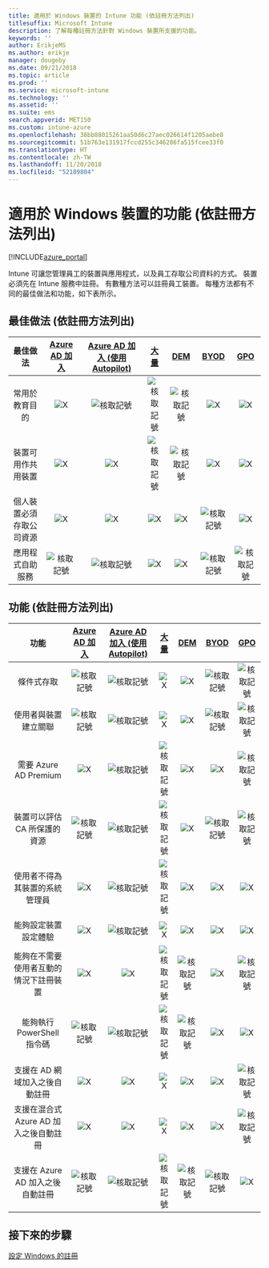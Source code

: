```yaml
---
title: 適用於 Windows 裝置的 Intune 功能 (依註冊方法列出)
titlesuffix: Microsoft Intune
description: 了解每種註冊方法針對 Windows 裝置所支援的功能。
keywords: ''
author: ErikjeMS
ms.author: erikje
manager: dougeby
ms.date: 09/21/2018
ms.topic: article
ms.prod: ''
ms.service: microsoft-intune
ms.technology: ''
ms.assetid: ''
ms.suite: ems
search.appverid: MET150
ms.custom: intune-azure
ms.openlocfilehash: 38bb88015261aa50d6c27aec026614f1205aebe8
ms.sourcegitcommit: 51b763e131917fccd255c346286fa515fcee33f0
ms.translationtype: HT
ms.contentlocale: zh-TW
ms.lasthandoff: 11/20/2018
ms.locfileid: "52189804"
---
```

# <a name="capabilities-by-enrollment-method-for-windows-devices"></a>適用於 Windows 裝置的功能 (依註冊方法列出)
[!INCLUDE[azure_portal](./includes/azure_portal.md)]

Intune 可讓您管理員工的裝置與應用程式，以及員工存取公司資料的方式。 裝置必須先在 Intune 服務中註冊。 有數種方法可以註冊員工裝置。 每種方法都有不同的最佳做法和功能，如下表所示。

## <a name="best-practices-by-enrollment-method"></a>最佳做法 (依註冊方法列出)
| **最佳做法** | **[Azure AD 加入](windows-enroll.md#enable-windows-10-automatic-enrollment)**|**[Azure AD 加入 (使用 Autopilot)](enrollment-autopilot.md)** |**[大量](windows-bulk-enroll.md)**|**[DEM](device-enrollment-manager-enroll.md)** | **[BYOD](device-enrollment.md#bring-your-own-device)** | **[GPO](https://docs.microsoft.com/windows/client-management/mdm/enroll-a-windows-10-device-automatically-using-group-policy)** |
|:---:|:---:|:---:|:---:|:---:|:---:|:---:|
|常用於教育目的|![X](media/xmark.png)|![核取記號](media/checkmark.png)|![核取記號](media/checkmark.png)|![核取記號](media/checkmark.png)|![X](media/xmark.png)|![X](media/xmark.png)|
|裝置可用作共用裝置|![X](media/xmark.png)|![X](media/xmark.png)|![核取記號](media/checkmark.png)|![核取記號](media/checkmark.png)|![X](media/xmark.png)|![X](media/xmark.png)|
|個人裝置必須存取公司資源|![X](media/xmark.png)|![X](media/xmark.png)|![X](media/xmark.png)|![X](media/xmark.png)|![核取記號](media/checkmark.png)|![X](media/xmark.png)|
|應用程式自助服務|![核取記號](media/checkmark.png)|![核取記號](media/checkmark.png)|![X](media/xmark.png)|![X](media/xmark.png)|![核取記號](media/checkmark.png)|![核取記號](media/checkmark.png)|

## <a name="capabilities-by-enrollment-method"></a>功能 (依註冊方法列出)

| **功能** | **[Azure AD 加入](windows-enroll.md#enable-windows-10-automatic-enrollment)**|**[Azure AD 加入 (使用 Autopilot)](enrollment-autopilot.md)** |**[大量](windows-bulk-enroll.md)**|**[DEM](device-enrollment-manager-enroll.md)** | **[BYOD](device-enrollment.md#bring-your-own-device)** | **[GPO](https://docs.microsoft.com/windows/client-management/mdm/enroll-a-windows-10-device-automatically-using-group-policy)** |
|:---:|:---:|:---:|:---:|:---:|:---:|:---:|
|條件式存取                                      |![核取記號](media/checkmark.png)|![核取記號](media/checkmark.png)|![X](media/xmark.png)|![X](media/xmark.png)|![核取記號](media/checkmark.png)|![核取記號](media/checkmark.png)|
|使用者與裝置建立關聯                    |![核取記號](media/checkmark.png)|![核取記號](media/checkmark.png)|![X](media/xmark.png)|![X](media/xmark.png)|![核取記號](media/checkmark.png)|![核取記號](media/checkmark.png)|
|需要 Azure AD Premium                               |![X](media/xmark.png)|![核取記號](media/checkmark.png)|![核取記號](media/checkmark.png)|![X](media/xmark.png)|![X](media/xmark.png)|![核取記號](media/checkmark.png)|
|裝置可以評估 CA 所保護的資源             |![核取記號](media/checkmark.png)|![核取記號](media/checkmark.png)|![核取記號](media/checkmark.png)|![X](media/xmark.png)|![核取記號](media/checkmark.png)|![核取記號](media/checkmark.png)|
|使用者不得為其裝置的系統管理員               |![X](media/xmark.png)|![核取記號](media/checkmark.png)|![核取記號](media/checkmark.png)|![X](media/xmark.png)|![X](media/xmark.png)|![X](media/xmark.png)|
|能夠設定裝置設定體驗        |![X](media/xmark.png)|![核取記號](media/checkmark.png)|![X](media/xmark.png)|![X](media/xmark.png)|![X](media/xmark.png)|![X](media/xmark.png)|
|能夠在不需要使用者互動的情況下註冊裝置      |![X](media/xmark.png)|![X](media/xmark.png)|![核取記號](media/checkmark.png)|![核取記號](media/checkmark.png)|![X](media/xmark.png)|![核取記號](media/checkmark.png)|
|能夠執行 PowerShell 指令碼                       |![核取記號](media/checkmark.png)|![核取記號](media/checkmark.png)|![核取記號](media/checkmark.png)|![核取記號](media/checkmark.png)|![X](media/xmark.png)|![X](media/xmark.png)| 
|支援在 AD 網域加入之後自動註冊      |![X](media/xmark.png)|![X](media/xmark.png)|![X](media/xmark.png)|![X](media/xmark.png)|![X](media/xmark.png)|![核取記號](media/checkmark.png)|
|支援在混合式 Azure AD 加入之後自動註冊|![X](media/xmark.png)|![X](media/xmark.png)|![X](media/xmark.png)|![X](media/xmark.png)|![X](media/xmark.png)|![核取記號](media/checkmark.png)|
|支援在 Azure AD 加入之後自動註冊       |![核取記號](media/checkmark.png)|![核取記號](media/checkmark.png)|![核取記號](media/checkmark.png)|![核取記號](media/checkmark.png)|![核取記號](media/checkmark.png)|![X](media/xmark.png)|

## <a name="next-steps"></a>接下來的步驟

[設定 Windows 的註冊](windows-enroll.md)

